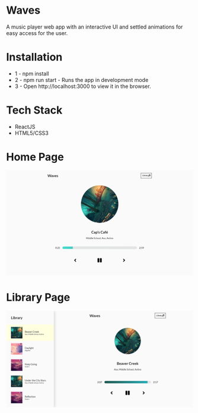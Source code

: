 # Waves

A music player web app with an interactive UI and settled animations for easy access for the user.

# Installation

- 1 - npm install
- 2 - npm run start - Runs the app in development mode
- 3 - Open http://localhost:3000 to view it in the browser.

# Tech Stack

- ReactJS
- HTML5/CSS3

# Home Page

<img src="./resources/images/waves_home.png">

# Library Page

<img src="./resources/images/waves_library.png">
